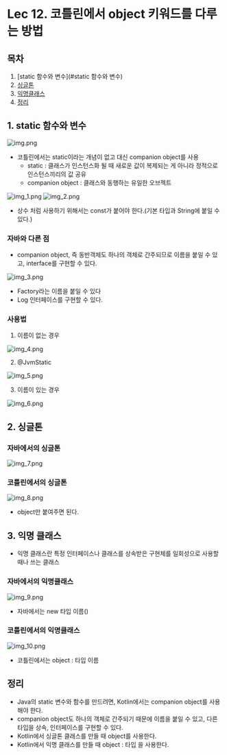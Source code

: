 # Lec 12. 코틀린에서 object 키워드를 다루는 방법

## 목차
1. [static 함수와 변수](#static 함수와 변수)
2. [싱글톤](#2-싱글톤)
3. [익명클래스](#3-익명-클래스)
4. [정리](#정리)

## 1. static 함수와 변수
![img.png](img.png)
- 코틀린에서는 static이라는 개념이 없고 대신 companion object를 사용
  - static : 클래스가 인스턴스화 될 때 새로운 값이 복제되는 게 아니라 정적으로 인스턴스끼리의 값 공유
  - companion object : 클래스와 동행하는 유일한 오브젝트

![img_1.png](img_1.png)
![img_2.png](img_2.png)

- 상수 처럼 사용하기 위해서는 const가 붙어야 한다.(기본 타입과 String에 붙일 수 있다.)

### 자바와 다른 점
- companion object, 즉 동반객체도 하나의 객체로 간주되므로 이름을 붙일 수 있고, interface를 구현할 수 있다.

![img_3.png](img_3.png)
- Factory라는 이름을 붙일 수 있다
- Log 인터페이스를 구현할 수 있다.

### 사용법
1. 이름이 없는 경우  
 
![img_4.png](img_4.png)

2. @JvmStatic

![img_5.png](img_5.png)

3. 이름이 있는 경우

![img_6.png](img_6.png)


## 2. 싱글톤
### 자바에서의 싱글톤
![img_7.png](img_7.png)

### 코틀린에서의 싱글톤
![img_8.png](img_8.png)
- object만 붙여주면 된다.

## 3. 익명 클래스
- 익명 클래스란 특정 인터페이스나 클래스를 상속받은 구현체를 일회성으로 사용할 때나 쓰는 클래스

### 자바에서의 익명클래스  
![img_9.png](img_9.png)

- 자바에서는 new 타입 이름()
### 코틀린에서의 익명클래스
![img_10.png](img_10.png)
- 코틀린에서는 object : 타입 이름

## 정리
- Java의 static 변수와 함수를 만드려면, Kotlin에서는 companion object를 사용해야 한다.
- companion object도 하나의 객체로 간주되기 때문에 이름을 붙일 수 있고, 다른 타입을 상속, 인터페이스를 구현할 수 있다.
- Kotlin에서 싱글톤 클래스를 만들 때 object를 사용한다.
- Kotlin에서 익명 클래스를 만들 때 object : 타입 을 사용한다.